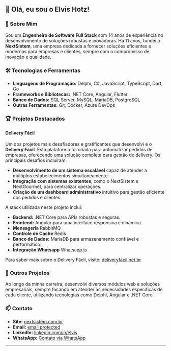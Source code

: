 ## 👋 Olá, eu sou o Elvis Hotz!

### 🚀 Sobre Mim

Sou um **Engenheiro de Software Full Stack** com 14 anos de experiência no desenvolvimento de soluções robustas e inovadoras. Há 11 anos, fundei a **NextSistem**, uma empresa dedicada a fornecer soluções eficientes e modernas para empresas e clientes, sempre com o compromisso de inovação e qualidade.

### 🛠️ Tecnologias e Ferramentas

- **Linguagens de Programação:** Delphi, C#, JavaScript, TypeScript, Dart, Go
- **Frameworks e Bibliotecas:** .NET Core, Angular, Flutter
- **Banco de Dados:** SQL Server, MySQL, MariaDB, PostgreSQL
- **Outras Ferramentas:** Git, Docker, Azure DevOps

### 🏆 Projetos Destacados

#### Delivery Fácil

Um dos projetos mais desafiadores e gratificantes que desenvolvi é o **Delivery Fácil**. Esta plataforma foi criada para automatizar pedidos de empresas, oferecendo uma solução completa para gestão de delivery. Os principais desafios incluíram:

- **Desenvolvimento de um sistema escalável** capaz de atender a múltiplos estabelecimentos simultaneamente.
- **Integração com sistemas existentes**, como o NextSistem e NextGourmet, para centralizar operações.
- **Criação de um dashboard administrativo** intuitivo para gestão eficiente dos pedidos e clientes.

A stack utilizada neste projeto inclui:

- **Backend:** .NET Core para APIs robustas e seguras.
- **Frontend:** Angular para uma interface responsiva e dinâmica.
- **Mensageria** RabbitMQ
- **Controle de Cache** Redis
- **Banco de Dados:** MariaDB para armazenamento confiável e performático.
- **Integração Whatsapp** Whatsapp.js

Para saber mais sobre o Delivery Fácil, visite: [deliveryfacil.net.br](https://deliveryfacil.net.br/)

### 💼 Outros Projetos

Ao longo da minha carreira, desenvolvi diversos módulos web e soluções empresariais, sempre focando em atender às necessidades específicas de cada cliente, utilizando tecnologias como Delphi, Angular e .NET Core.

### 📫 Contato

- **Site:** [nextsistem.com.br](https://nextsistem.com.br/)
- **Email:** [email protected](elvishotz@outlook.com)
- **LinkedIn:** [linkedin.com/in/elvis](https://www.linkedin.com/in/elvis)
- **WhatsApp:** [Contato via WhatsApp](https://api.whatsapp.com/send?phone=5544998061555)

---

